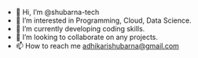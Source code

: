 - 👋 Hi, I’m @shubarna-tech
- 👀 I’m interested in Programming, Cloud, Data Science.
- 🌱 I’m currently developing coding skills.
- 💞️ I’m looking to collaborate on any projects.
- 📫 How to reach me adhikarishubarna@gmail.com

<!---
shubarna-tech/shubarna-tech is a ✨ special ✨ repository because its `README.md` (this file) appears on your GitHub profile.
You can click the Preview link to take a look at your changes.
--->
